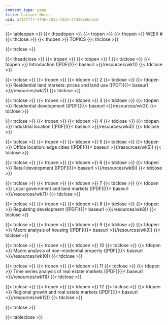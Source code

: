 ```yaml
---
content_type: page
title: Lecture Notes
uid: a714fff7-4f46-c81c-fd24-474282e6cac5
---
```


{{< tableopen >}}
{{< theadopen >}}
{{< tropen >}}
{{< thopen >}}
WEEK #
{{< thclose >}}
{{< thopen >}}
TOPICS
{{< thclose >}}

{{< trclose >}}

{{< theadclose >}}
{{< tropen >}}
{{< tdopen >}}
1
{{< tdclose >}}
{{< tdopen >}}
Introduction ([PDF]({{< baseurl >}}/resources/wk1))
{{< tdclose >}}

{{< trclose >}}
{{< tropen >}}
{{< tdopen >}}
2
{{< tdclose >}}
{{< tdopen >}}
Residential land markets: prices and land use ([PDF]({{< baseurl >}}/resources/wk2))
{{< tdclose >}}

{{< trclose >}}
{{< tropen >}}
{{< tdopen >}}
3
{{< tdclose >}}
{{< tdopen >}}
Residential development ([PDF]({{< baseurl >}}/resources/wk3))
{{< tdclose >}}

{{< trclose >}}
{{< tropen >}}
{{< tdopen >}}
4
{{< tdclose >}}
{{< tdopen >}}
Industrial location ([PDF]({{< baseurl >}}/resources/wk4))
{{< tdclose >}}

{{< trclose >}}
{{< tropen >}}
{{< tdopen >}}
5
{{< tdclose >}}
{{< tdopen >}}
Office location: edge cities ([PDF]({{< baseurl >}}/resources/wk5))
{{< tdclose >}}

{{< trclose >}}
{{< tropen >}}
{{< tdopen >}}
6
{{< tdclose >}}
{{< tdopen >}}
Retail development ([PDF]({{< baseurl >}}/resources/wk6))
{{< tdclose >}}

{{< trclose >}}
{{< tropen >}}
{{< tdopen >}}
7
{{< tdclose >}}
{{< tdopen >}}
Local government and land markets ([PDF]({{< baseurl >}}/resources/wk7))
{{< tdclose >}}

{{< trclose >}}
{{< tropen >}}
{{< tdopen >}}
8
{{< tdclose >}}
{{< tdopen >}}
Regulating development ([PDF]({{< baseurl >}}/resources/wk8))
{{< tdclose >}}

{{< trclose >}}
{{< tropen >}}
{{< tdopen >}}
9
{{< tdclose >}}
{{< tdopen >}}
Macro analysis of housing ([PDF]({{< baseurl >}}/resources/wk9))
{{< tdclose >}}

{{< trclose >}}
{{< tropen >}}
{{< tdopen >}}
10
{{< tdclose >}}
{{< tdopen >}}
Macro analysis of non-residential property ([PDF]({{< baseurl >}}/resources/wk10))
{{< tdclose >}}

{{< trclose >}}
{{< tropen >}}
{{< tdopen >}}
11
{{< tdclose >}}
{{< tdopen >}}
Time series analysis of real estate markets ([PDF]({{< baseurl >}}/resources/wk11))
{{< tdclose >}}

{{< trclose >}}
{{< tropen >}}
{{< tdopen >}}
12
{{< tdclose >}}
{{< tdopen >}}
Regional growth and real estate markets ([PDF]({{< baseurl >}}/resources/wk12))
{{< tdclose >}}

{{< trclose >}}

{{< tableclose >}}